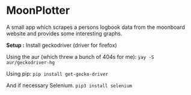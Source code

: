 # MoonPlotter
A small app which scrapes a persons logbook data from the moonboard website and provides some interesting graphs.


**Setup :**
Install geckodriver (driver for firefox) 

Using the aur (which threw a bunch of 404s for me):
`ỳay -S aur/geckodriver-hg`

Using pip:
`pip install get-gecko-driver`

And if necessary Selenium.
`pip3 install selenium`
